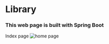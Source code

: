 # Library
### This web page is built with Spring Boot

Index page
![home page](https://github.com/vusalaxndzde/library/assets/87191710/3c1ae2c4-db80-44b7-9232-a641e68b12aa)
